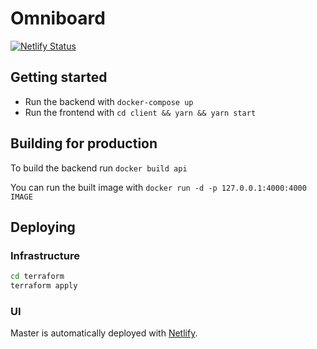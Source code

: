 # Omniboard

[![Netlify Status](https://api.netlify.com/api/v1/badges/330b50a1-8198-495f-91f2-b8d2cee0f916/deploy-status)](https://app.netlify.com/sites/omniboard/deploys)

## Getting started

- Run the backend with `docker-compose up`
- Run the frontend with `cd client && yarn && yarn start`

## Building for production

To build the backend run `docker build api`

You can run the built image with `docker run -d -p 127.0.0.1:4000:4000 IMAGE`

## Deploying

### Infrastructure

```sh
cd terraform
terraform apply
```

### UI

Master is automatically deployed with [Netlify](http://netlify.com).
